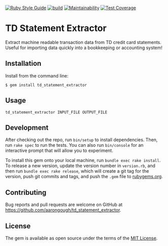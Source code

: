 [![Ruby Style Guide](https://img.shields.io/badge/code_style-standard-brightgreen.svg)](https://github.com/testdouble/standard)
[![build](https://github.com/aarongough/td_statement_extractor/actions/workflows/ruby.yml/badge.svg)](https://github.com/aarongough/td_statement_extractor/actions/workflows/ruby.yml)
[![Maintainability](https://api.codeclimate.com/v1/badges/8a22ae11816d0eebfd85/maintainability)](https://codeclimate.com/github/aarongough/td_statement_extractor/maintainability)
[![Test Coverage](https://api.codeclimate.com/v1/badges/8a22ae11816d0eebfd85/test_coverage)](https://codeclimate.com/github/aarongough/td_statement_extractor/test_coverage)

# TD Statement Extractor

Extract machine readable transaction data from TD credit card statements. Useful for importing data quickly into a bookkeeping or accounting system!

## Installation

Install from the command line:

    $ gem install td_statement_extractor

## Usage

    td_statement_extractor INPUT_FILE OUTPUT_FILE

## Development

After checking out the repo, run `bin/setup` to install dependencies. Then, run `rake spec` to run the tests. You can also run `bin/console` for an interactive prompt that will allow you to experiment.

To install this gem onto your local machine, run `bundle exec rake install`. To release a new version, update the version number in `version.rb`, and then run `bundle exec rake release`, which will create a git tag for the version, push git commits and tags, and push the `.gem` file to [rubygems.org](https://rubygems.org).

## Contributing

Bug reports and pull requests are welcome on GitHub at https://github.com/aarongough/td_statement_extractor.

## License

The gem is available as open source under the terms of the [MIT License](https://opensource.org/licenses/MIT).
